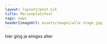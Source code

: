 ```yaml
---
layout: layouts/post.njk
title: Marienplatzfest
tags: news
headerIimageUrl: assets/images/alle stage.jpg
---
```

hier ging ja einiges alter
